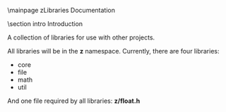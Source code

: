 \mainpage zLibraries Documentation
 
\section intro Introduction

A collection of libraries for use with other projects.

All libraries will be in the **z** namespace.
Currently, there are four libraries:
- core
- file
- math
- util

And one file required by all libraries: **z/float.h**

